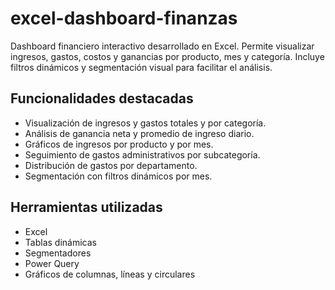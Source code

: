 # excel-dashboard-finanzas
Dashboard financiero interactivo desarrollado en Excel. Permite visualizar ingresos, gastos, costos y ganancias por producto, mes y categoría. Incluye filtros dinámicos y segmentación visual para facilitar el análisis.

## Funcionalidades destacadas

- Visualización de ingresos y gastos totales y por categoría.
- Análisis de ganancia neta y promedio de ingreso diario.
- Gráficos de ingresos por producto y por mes.
- Seguimiento de gastos administrativos por subcategoría.
- Distribución de gastos por departamento.
- Segmentación con filtros dinámicos por mes.

## Herramientas utilizadas

- Excel
- Tablas dinámicas
- Segmentadores
- Power Query
- Gráficos de columnas, líneas y circulares
